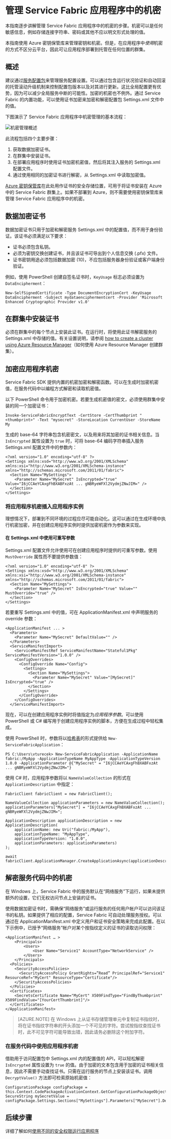 
<properties
   pageTitle="管理 Service Fabric 应用程序中的密码 | Azure"
   description="本文介绍如何保护 Service Fabric 应用程序中的密码。"
   services="service-fabric"
   documentationCenter=".net"
   authors="vturecek"
   manager="timlt"
   editor=""/>  


<tags
   ms.service="service-fabric"
   ms.devlang="dotnet"
   ms.topic="article"
   ms.tgt_pltfrm="NA"
   ms.workload="NA"
   ms.date="10/19/2016"
   wacn.date="12/26/2016"
   ms.author="vturecek"/>  


# 管理 Service Fabric 应用程序中的机密
本指南逐步讲解管理 Service Fabric 应用程序中的机密的步骤。机密可以是任何敏感信息，例如存储连接字符串、密码或其他不应以明文形式处理的值。

本指南使用 Azure 密钥保管库来管理密钥和机密。但是，在应用程序中*使用*机密的方式不区分云平台，因此可让应用程序部署到托管在任何位置的群集。

## 概述
建议通过[服务配置包][config-package]来管理服务配置设置。可以通过包含运行状况验证和自动回滚的托管滚动升级机制来控制配置包版本以及对其进行更新。这比全局配置更有优势，因为可以减少全局服务中断的可能性。加密的机密也不例外。通过 Service Fabric 的内置功能，可以使用证书加密来加密和解密配置包 Settings.xml 文件中的值。

下图演示了 Service Fabric 应用程序中机密管理的基本流程：

![机密管理概述][overview]  


此流程包括四个主要步骤：

 1. 获取数据加密证书。
 2. 在群集中安装证书。
 3. 在部署应用程序时使用证书加密机密值，然后将其注入服务的 Settings.xml 配置文件。
 4. 通过使用相同的加密证书进行解密，从 Settings.xml 中读取加密值。

[Azure 密钥保管库][key-vault-get-started]在此处用作证书的安全存储位置，可用于将证书安装在 Azure 中的 Service Fabric 群集上。如果不部署到 Azure，则不需要使用密钥保管库来管理 Service Fabric 应用程序中的机密。

## 数据加密证书
数据加密证书只用于加密和解密服务 Settings.xml 中的配置值，而不用于身份验证。该证书必须满足以下要求：

 - 证书必须包含私钥。
 - 必须为密钥交换创建证书，并且该证书可导出到个人信息交换 (.pfx) 文件。
 - 证书密钥用途必须包括数据加密 (10)，不应包括服务器身份验证或客户端身份验证。
 
 例如，使用 PowerShell 创建自签名证书时，`KeyUsage` 标志必须设置为 `DataEncipherment`：


	New-SelfSignedCertificate -Type DocumentEncryptionCert -KeyUsage DataEncipherment -Subject mydataenciphermentcert -Provider 'Microsoft Enhanced Cryptographic Provider v1.0'


## 在群集中安装证书
必须在群集中的每个节点上安装此证书。在运行时，将使用此证书解密服务的 Settings.xml 中存储的值。有关设置说明，请参阅 [how to create a cluster using Azure Resource Manager][service-fabric-cluster-creation-via-arm]（如何使用 Azure Resource Manager 创建群集）。

## 加密应用程序机密
Service Fabric SDK 提供内置的机密加密和解密函数。可以在生成时加密机密值，在服务代码中以编程方式解密和读取机密值。

以下 PowerShell 命令用于加密机密。若要生成机密值的密文，必须使用群集中安装的同一个加密证书：


	Invoke-ServiceFabricEncryptText -CertStore -CertThumbprint "<thumbprint>" -Text "mysecret" -StoreLocation CurrentUser -StoreName My


生成的 base-64 字符串包含机密密文，以及用来将其加密的证书相关信息。当 `IsEncrypted` 属性设置为 `true` 时，可将 base-64 编码字符串插入服务 Settings.xml 配置文件中的参数内：


	<?xml version="1.0" encoding="utf-8" ?>
	<Settings xmlns:xsd="http://www.w3.org/2001/XMLSchema" xmlns:xsi="http://www.w3.org/2001/XMLSchema-instance" xmlns="http://schemas.microsoft.com/2011/01/fabric">
	  <Section Name="MySettings">
	    <Parameter Name="MySecret" IsEncrypted="true" Value="I6jCCAeYCAxgFhBXABFxzAt ... gNBRyeWFXl2VydmjZNwJIM=" />
	  </Section>
	</Settings>


### 将应用程序机密插入应用程序实例  

理想情况下，部署到不同环境的过程应尽可能自动化。这可以通过在生成环境中执行机密加密，并在创建应用程序实例时提供加密机密作为参数来实现。

#### 在 Settings.xml 中使用可重写参数

Settings.xml 配置文件允许使用可在创建应用程序时提供的可重写参数。使用 `MustOverride` 属性而不要提供参数值：


	<?xml version="1.0" encoding="utf-8" ?>
	<Settings xmlns:xsd="http://www.w3.org/2001/XMLSchema" xmlns:xsi="http://www.w3.org/2001/XMLSchema-instance" xmlns="http://schemas.microsoft.com/2011/01/fabric">
	  <Section Name="MySettings">
	    <Parameter Name="MySecret" IsEncrypted="true" Value="" MustOverride="true" />
	  </Section>
	</Settings>


若要重写 Settings.xml 中的值，可在 ApplicationManifest.xml 中声明服务的 override 参数：


	<ApplicationManifest ... >
	  <Parameters>
	    <Parameter Name="MySecret" DefaultValue="" />
	  </Parameters>
	  <ServiceManifestImport>
	    <ServiceManifestRef ServiceManifestName="Stateful1Pkg" ServiceManifestVersion="1.0.0" />
	    <ConfigOverrides>
	      <ConfigOverride Name="Config">
	        <Settings>
	          <Section Name="MySettings">
	            <Parameter Name="MySecret" Value="[MySecret]" IsEncrypted="true" />
	          </Section>
	        </Settings>
	      </ConfigOverride>
	    </ConfigOverrides>
	  </ServiceManifestImport>


现在，可以在创建应用程序实例时将值指定为*应用程序参数*。可以使用 PowerShell 或 C# 编写用于创建应用程序实例的脚本，方便在生成过程中轻松集成。

使用 PowerShell 时，参数将以[哈希表](https://technet.microsoft.com/zh-cn/library/ee692803.aspx)的形式提供给 `New-ServiceFabricApplication`：


	PS C:\Users\vturecek> New-ServiceFabricApplication -ApplicationName fabric:/MyApp -ApplicationTypeName MyAppType -ApplicationTypeVersion 1.0.0 -ApplicationParameter @{"MySecret" = "I6jCCAeYCAxgFhBXABFxzAt ... gNBRyeWFXl2VydmjZNwJIM="}


使用 C# 时，应用程序参数将以 `NameValueCollection` 的形式在 `ApplicationDescription` 中指定：


	FabricClient fabricClient = new FabricClient();

	NameValueCollection applicationParameters = new NameValueCollection();
	applicationParameters["MySecret"] = "I6jCCAeYCAxgFhBXABFxzAt ... gNBRyeWFXl2VydmjZNwJIM=";

	ApplicationDescription applicationDescription = new ApplicationDescription(
	    applicationName: new Uri("fabric:/MyApp"),
	    applicationTypeName: "MyAppType",
	    applicationTypeVersion: "1.0.0",
	    applicationParameters: applicationParameters)
	);

	await fabricClient.ApplicationManager.CreateApplicationAsync(applicationDescription);


## 解密服务代码中的机密
在 Windows 上，Service Fabric 中的服务默认在“网络服务”下运行，如果未提供额外的设置，它们无权访问节点上安装的证书。

使用数据加密证书时，需确保“网络服务”或运行服务的任何用户帐户可以访问该证书的私钥。如果提供了相应的配置，Service Fabric 可自动处理服务授权。可以通过在 ApplicationManifest.xml 中定义用户和证书安全策略来完成此配置。在以下示例中，已授予“网络服务”帐户对某个按指纹定义的证书的读取访问权限：


	<ApplicationManifest … >
	    <Principals>
	        <Users>
	            <User Name="Service1" AccountType="NetworkService" />
	        </Users>
	    </Principals>
	  <Policies>
	    <SecurityAccessPolicies>
	      <SecurityAccessPolicy GrantRights=”Read” PrincipalRef="Service1" ResourceRef="MyCert" ResourceType="Certificate"/>
	    </SecurityAccessPolicies>
	  </Policies>
	  <Certificates>
	    <SecretsCertificate Name="MyCert" X509FindType="FindByThumbprint" X509FindValue="[YourCertThumbrint]"/>
	  </Certificates>
	</ApplicationManifest>


> [AZURE.NOTE] 在 Windows 上从证书存储管理单元中复制证书指纹时，将在证书指纹字符串的开头添加一个不可见的字符。尝试按指纹查找证书时，此不可见字符可能导致出错，因此请务必删除这个附加字符。

### 在服务代码中使用应用程序机密

借助用于访问配置包中 Settings.xml 内的配置值的 API，可以轻松解密 `IsEncrypted` 属性设置为 `true` 的值。由于加密的文本包含用于加密的证书相关信息，因此不需要手动查找证书。只需在运行服务的节点上安装该证书。调用 `DecryptValue()` 方法即可检索原始机密值：


	ConfigurationPackage configPackage = this.Context.CodePackageActivationContext.GetConfigurationPackageObject("Config");
	SecureString mySecretValue = configPackage.Settings.Sections["MySettings"].Parameters["MySecret"].DecryptValue()


## 后续步骤

详细了解如何[使用不同的安全权限运行应用程序](/documentation/articles/service-fabric-application-runas-security/)

<!-- Links -->

[key-vault-get-started]: /documentation/articles/key-vault-get-started/
[config-package]: /documentation/articles/service-fabric-application-model/
[service-fabric-cluster-creation-via-arm]: /documentation/articles/service-fabric-cluster-creation-via-arm/

<!-- Images -->

[overview]: ./media/service-fabric-application-secret-management/overview.png

<!---HONumber=Mooncake_1219_2016-->